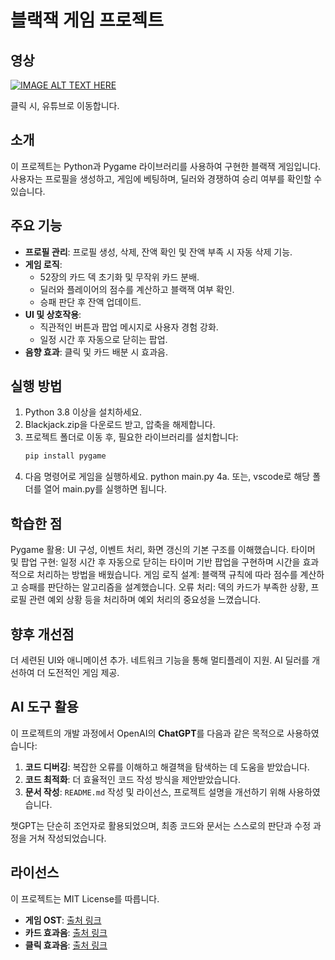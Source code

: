 # 블랙잭 게임 프로젝트

## 영상
[![IMAGE ALT TEXT HERE](https://img.youtube.com/vi/pfahNW5eyLI/0.jpg)](https://www.youtube.com/watch?v=pfahNW5eyLI)

클릭 시, 유튜브로 이동합니다.

## 소개
이 프로젝트는 Python과 Pygame 라이브러리를 사용하여 구현한 블랙잭 게임입니다. 사용자는 프로필을 생성하고, 게임에 베팅하며, 딜러와 경쟁하여 승리 여부를 확인할 수 있습니다. 

## 주요 기능
- **프로필 관리**: 프로필 생성, 삭제, 잔액 확인 및 잔액 부족 시 자동 삭제 기능.
- **게임 로직**:
  - 52장의 카드 덱 초기화 및 무작위 카드 분배.
  - 딜러와 플레이어의 점수를 계산하고 블랙잭 여부 확인.
  - 승패 판단 후 잔액 업데이트.
- **UI 및 상호작용**:
  - 직관적인 버튼과 팝업 메시지로 사용자 경험 강화.
  - 일정 시간 후 자동으로 닫히는 팝업.
- **음향 효과**: 클릭 및 카드 배분 시 효과음.

## 실행 방법
1. Python 3.8 이상을 설치하세요.
2. Blackjack.zip을 다운로드 받고, 압축을 해제합니다.
3. 프로젝트 폴더로 이동 후, 필요한 라이브러리를 설치합니다:
   ```bash
   pip install pygame
4. 다음 명령어로 게임을 실행하세요.
   python main.py
4a. 또는, vscode로 해당 폴더를 열어 main.py를 실행하면 됩니다.

## 학습한 점
Pygame 활용: UI 구성, 이벤트 처리, 화면 갱신의 기본 구조를 이해했습니다.
타이머 및 팝업 구현: 일정 시간 후 자동으로 닫히는 타이머 기반 팝업을 구현하며 시간을 효과적으로 처리하는 방법을 배웠습니다.
게임 로직 설계: 블랙잭 규칙에 따라 점수를 계산하고 승패를 판단하는 알고리즘을 설계했습니다.
오류 처리: 덱의 카드가 부족한 상황, 프로필 관련 예외 상황 등을 처리하며 예외 처리의 중요성을 느꼈습니다.

## 향후 개선점
더 세련된 UI와 애니메이션 추가.
네트워크 기능을 통해 멀티플레이 지원.
AI 딜러를 개선하여 더 도전적인 게임 제공.

## AI 도구 활용

이 프로젝트의 개발 과정에서 OpenAI의 **ChatGPT**를 다음과 같은 목적으로 사용하였습니다:

1. **코드 디버깅**: 복잡한 오류를 이해하고 해결책을 탐색하는 데 도움을 받았습니다.
2. **코드 최적화**: 더 효율적인 코드 작성 방식을 제안받았습니다.
3. **문서 작성**: `README.md` 작성 및 라이선스, 프로젝트 설명을 개선하기 위해 사용하였습니다.

챗GPT는 단순히 조언자로 활용되었으며, 최종 코드와 문서는 스스로의 판단과 수정 과정을 거쳐 작성되었습니다.

## 라이선스
이 프로젝트는 MIT License를 따릅니다.

- **게임 OST**: [출처 링크](https://www.youtube.com/watch?v=DCTggKrpMWs)
- **카드 효과음**: [출처 링크](https://cdn.pixabay.com/download/audio/2022/03/10/audio_e2a2453389.mp3?filename=card-sounds-35956.mp3)
- **클릭 효과음**: [출처 링크](https://assets.mixkit.co/active_storage/sfx/1119/1119.wav)



